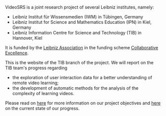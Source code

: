 VideoSRS is a joint research project of several Leibniz institutes, namely:

- Leibniz Institut für Wissensmedien (IWM) in Tübingen, Germany
- Leibniz Institut for Science and Mathematics Education (IPN) in Kiel, Germany
- Leibniz Information Centre for Science and Technology (TIB) in Hannover, Kiel

It is funded by the [Leibniz Association](https://www.leibniz-gemeinschaft.de/en) in the funding scheme [Collaborative Excellence](https://www.leibniz-gemeinschaft.de/en/research/leibniz-competition/leibniz-collaborative-excellence).

This is the website of the TIB branch of the project. We will report on the TIB team's progress regarding
- the exploration of user interaction data for a better understanding of remote video learning;
- the development of automatic methods for the analysis of the complexity of learning videos. 

Please read on [here](project) for more information on our project objectives and [here](progress) on the current state of our progress.
